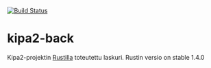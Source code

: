[![Build Status](https://travis-ci.org/partio-scout/kipa2-back.svg?branch=master)](https://travis-ci.org/partio-scout/kipa2-back)
# kipa2-back 
Kipa2-projektin [Rustilla](http://rust-lang.org) toteutettu laskuri. Rustin versio on stable 1.4.0
